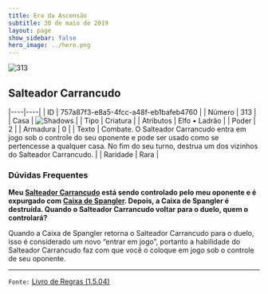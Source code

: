```yaml
---
title: Era da Ascensão
subtitle: 30 de maio de 2019
layout: page
show_sidebar: false
hero_image: ../hero.png
---
```


![313](https://cdn.keyforgegame.com/media/card_front/pt/435_313_JMR7XGC67RX7_pt.png)

## Salteador Carrancudo

|----|----|
| ID | 757a87f3-e8a5-4fcc-a48f-eb1bafeb4760 |
| Número | 313 |
| Casa | ![Shadows](https://archonarcana.com/images/thumb/e/ee/Shadows.png/22px-Shadows.png "Sombras") |
| Tipo | Criatura |
| Atributos | Elfo • Ladrão |
| Poder | 2 |
| Armadura | 0 |
| Texto | Combate. O Salteador Carrancudo entra em jogo sob o controle do seu oponente e pode ser usado como se pertencesse a qualquer casa. No fim do seu turno, destrua um dos vizinhos do Salteador Carrancudo. |
| Raridade | Rara |

### Dúvidas Frequentes

**Meu [Salteador Carrancudo](/aoa/313) está sendo controlado pelo
meu oponente e é expurgado com [Caixa de Spangler](/cota/132).
Depois, a Caixa de Spangler é destruída. Quando o Salteador
Carrancudo voltar para o duelo, quem o controlará?**

Quando a Caixa de Spangler retorna o Salteador Carrancudo para
o duelo, isso é considerado um novo “entrar em jogo”, portanto a
habilidade do Salteador Carrancudo faz com que você o coloque em
jogo sob o controle de seu oponente.

<hr/>

`Fonte:` [Livro de Regras (1.5.04)](https://drive.google.com/open?id=14pM1J8ZR_4hZbGFZt-ArQdAGsHCPEQdE)

